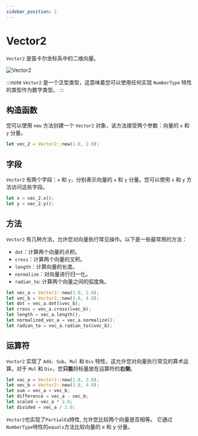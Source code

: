 ```yaml
---
sidebar_position: 2
---
```


# Vector2

`Vector2` 是笛卡尔坐标系中的二维向量。

![Vector2](/img/vector-2.png)

:::note
`Vector2` 是一个泛型类型，这意味着您可以使用任何实现 `NumberType` 特性的类型作为数字类型。
:::

## 构造函数

您可以使用 `new` 方法创建一个 `Vector2` 对象，该方法接受两个参数：向量的 `x` 和 `y` 分量。

```rust
let vec_2 = Vector2::new(1.0, 2.0);
```

## 字段

`Vector2` 有两个字段：`x` 和 `y`，分别表示向量的 `x` 和 `y` 分量。您可以使用 `x` 和 `y` 方法访问这些字段。

```rust
let x = vec_2.x();
let y = vec_2.y();
```

## 方法

`Vector2` 有几种方法，允许您对向量执行常见操作。以下是一些最常用的方法：

-   `dot`：计算两个向量的点积。
-   `cross`：计算两个向量的叉积。
-   `length`：计算向量的长度。
-   `normalize`：对向量进行归一化。
-   `radian_to`: 计算两个向量之间的弧度角。

```rust
let vec_a = Vector2::new(1.0, 2.0);
let vec_b = Vector2::new(3.0, 4.0);
let dot = vec_a.dot(&vec_b);
let cross = vec_a.cross(&vec_b);
let length = vec_a.length();
let normalized_vec_a = vec_a.normalize();
let radian_to = vec_a.radian_to(&vec_b);
```

## 运算符

`Vector2` 实现了 `Add`、`Sub`、`Mul` 和 `Div` 特性，这允许您对向量执行常见的算术运算。对于 `Mul` 和 `Div`，您**只能**将标量放在运算符的**右侧**。

```rust
let vac_a = Vector2::new(1.0, 2.0);
let vec_b = Vector2::new(3.0, 4.0);
let sum = vec_a + vec_b;
let difference = vec_a - vec_b;
let scaled = vec_a * 2.0;
let divided = vec_a / 2.0;
```

`Vector2`也实现了`PartialEq`特性, 允许您比较两个向量是否相等。 它通过`NumberType`特性的`equals`方法比较向量的 x 和 y 分量。
